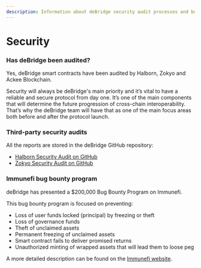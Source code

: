 ```yaml
---
description: Information about deBridge security audit processes and bug bounty program
---
```


# Security

### Has deBridge been audited?

Yes, deBridge smart contracts have been audited by Halborn, Zokyo and Ackee Blockchain.

Security will always be deBridge's main priority and it’s vital to have a reliable and secure protocol from day one. It’s one of the main components that will determine the future progression of cross-chain interoperability. That’s why the deBridge team will have that as one of the main focus areas both before and after the protocol launch.&#x20;

### Third-party security audits

All the reports are stored in the deBridge GitHub repository:

* [Halborn Security Audit on GitHub](https://github.com/debridge-finance/debridge-security/blob/master/deBridge\_Main\_Smart\_Contract\_Security\_Audit\_Report\_Halborn\_v1\_1.pdf)
* [Zokyo Security Audit on GitHub](https://github.com/debridge-finance/debridge-security/blob/master/deBridge\_Main\_Smart\_Contract\_Security\_Audit\_Report\_ZOKYO.pdf)

### Immunefi bug bounty program

deBridge has presented a $200,000 Bug Bounty Program on Immunefi.&#x20;

This bug bounty program is focused on preventing:

* Loss of user funds locked (principal) by freezing or theft
* Loss of governance funds
* Theft of unclaimed assets
* Permanent freezing of unclaimed assets
* Smart contract fails to deliver promised returns
* Unauthorized minting of wrapped assets that will lead them to loose peg

A more detailed description can be found on the [Immunefi website](https://immunefi.com/bounty/debridge/).

